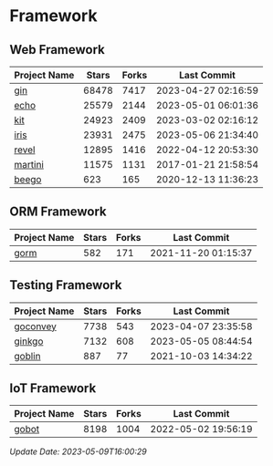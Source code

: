 # Framework

## Web Framework
| Project Name | Stars | Forks | Last Commit |
| ------------ | ----- | ----- | ----------- |
| [gin](https://github.com/gin-gonic/gin) | 68478 | 7417 | 2023-04-27 02:16:59 |
| [echo](https://github.com/labstack/echo) | 25579 | 2144 | 2023-05-01 06:01:36 |
| [kit](https://github.com/go-kit/kit) | 24923 | 2409 | 2023-03-02 02:16:12 |
| [iris](https://github.com/kataras/iris) | 23931 | 2475 | 2023-05-06 21:34:40 |
| [revel](https://github.com/revel/revel) | 12895 | 1416 | 2022-04-12 20:53:30 |
| [martini](https://github.com/go-martini/martini) | 11575 | 1131 | 2017-01-21 21:58:54 |
| [beego](https://github.com/astaxie/beego) | 623 | 165 | 2020-12-13 11:36:23 |

## ORM Framework
| Project Name | Stars | Forks | Last Commit |
| ------------ | ----- | ----- | ----------- |
| [gorm](https://github.com/jinzhu/gorm) | 582 | 171 | 2021-11-20 01:15:37 |

## Testing Framework
| Project Name | Stars | Forks | Last Commit |
| ------------ | ----- | ----- | ----------- |
| [goconvey](https://github.com/smartystreets/goconvey) | 7738 | 543 | 2023-04-07 23:35:58 |
| [ginkgo](https://github.com/onsi/ginkgo) | 7132 | 608 | 2023-05-05 08:44:54 |
| [goblin](https://github.com/franela/goblin) | 887 | 77 | 2021-10-03 14:34:22 |

## IoT Framework
| Project Name | Stars | Forks | Last Commit |
| ------------ | ----- | ----- | ----------- |
| [gobot](https://github.com/hybridgroup/gobot) | 8198 | 1004 | 2022-05-02 19:56:19 |

*Update Date: 2023-05-09T16:00:29*